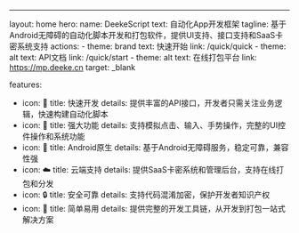 ---
layout: home
hero:
  name: DeekeScript
  text: 自动化App开发框架
  tagline: 基于Android无障碍的自动化脚本开发和打包软件，提供UI支持、接口支持和SaaS卡密系统支持
  actions:
    - theme: brand
      text: 快速开始
      link: /quick/quick
    - theme: alt
      text: API文档
      link: /quick/start
    - theme: alt
      text: 在线打包平台
      link: https://mp.deeke.cn
      target: _blank

features:
  - icon: 🚀
    title: 快速开发
    details: 提供丰富的API接口，开发者只需关注业务逻辑，快速构建自动化脚本
  - icon: 🔧
    title: 强大功能
    details: 支持模拟点击、输入、手势操作，完整的UI控件操作和系统功能
  - icon: 📱
    title: Android原生
    details: 基于Android无障碍服务，稳定可靠，兼容性强
  - icon: ☁️
    title: 云端支持
    details: 提供SaaS卡密系统和管理后台，支持在线打包和分发
  - icon: 🔒
    title: 安全可靠
    details: 支持代码混淆加密，保护开发者知识产权
  - icon: 🎯
    title: 简单易用
    details: 提供完整的开发工具链，从开发到打包一站式解决方案

 
